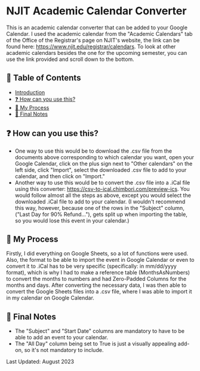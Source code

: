 # NJIT Academic Calendar Converter
This is an academic calendar converter that can be added to your Google Calendar. I used the academic calendar from the "Academic Calendars" tab of the Office of the Registrar's page on NJIT's website, the link can be found here: https://www.njit.edu/registrar/calendars. To look at other academic calendars besides the one for the upcoming semester, you can use the link provided and scroll down to the bottom.

## :scroll: Table of Contents
- [Introduction](https://github.com/gorbe2002/njit-academic-calendar-converter#njit-academic-calendar-converter)
- [:question: How can you use this?](https://github.com/gorbe2002/njit-academic-calendar-converter/edit/main/README.md#question-how-can-you-use-this)
- [:notebook: My Process](https://github.com/gorbe2002/njit-academic-calendar-converter/edit/main/README.md#my-process)
- [:thought_balloon: Final Notes](https://github.com/gorbe2002/njit-academic-calendar-converter/edit/main/README.md#thought_balloon-final-notes)

## :question: How can you use this?
- One way to use this would be to download the .csv file from the documents above corresponding to which calendar you want, open your Google Calendar, click on the plus sign next to "Other calendars" on the left side, click "Import", select the downloaded .csv file to add to your calendar, and then click on "Import."
- Another way to use this would be to convert the .csv file into a .iCal file using this converter: https://csv-to-ical.chimbori.com/preview-ics. You would follow almost all the steps as above, except you would select the downloaded .iCal file to add to your calendar. (I wouldn't recommend this way, however, because one of the rows in the "Subject" column, ("Last Day for 90% Refund..."), gets split up when importing the table, so you would lose this event in your calendar.)

## :notebook: My Process
Firstly, I did everything on Google Sheets, so a lot of functions were used. Also, the format to be able to import the event in Google Calendar or even to convert it to .iCal has to be very specific (specifically: in mm/dd/yyyy format), which is why I had to make a reference table (MonthsAsNumbers) to convert the months to numbers and had Zero-Padded Columns for the months and days. After converting the necessary data, I was then able to convert the Google Sheets files into a .csv file, where I was able to import it in my calendar on Google Calendar.

## :thought_balloon: Final Notes
- The "Subject" and "Start Date" columns are mandatory to have to be able to add an event to your calendar.
- The "All Day" column being set to True is just a visually appealing add-on, so it's not mandatory to include.

Last Updated: August 2023
